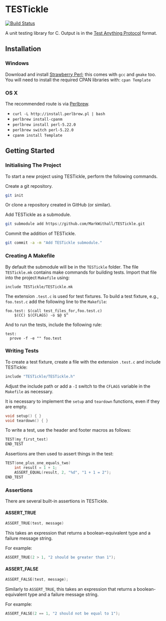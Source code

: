 TESTickle
=========

[![Build Status](https://travis-ci.org/MarkWithall/TESTickle.svg?branch=master)](https://travis-ci.org/MarkWithall/TESTickle)

A unit testing library for C.  Output is in the [Test Anything Protocol](https://testanything.org/) format.

Installation
------------

### Windows

Download and install [Strawberry Perl](http://strawberryperl.com); this comes with `gcc` and `gmake` too. You will need to install the required CPAN libraries with: `cpan Template`

### OS X

The recommended route is via [Perlbrew](http://perlbrew.pl).

-   `curl -L http://install.perlbrew.pl | bash`
-   `perlbrew install-cpanm`
-   `perlbrew install perl-5.22.0`
-   `perlbrew switch perl-5.22.0`
-   `cpanm install Template`

Getting Started
---------------

### Initialising The Project

To start a new project using TESTickle, perform the following commands.

Create a git repository.

```bash
git init
```

Or clone a repository created in GitHub (or similar).

Add TESTickle as a submodule.

```bash
git submodule add https://github.com/MarkWithall/TESTickle.git
```

Commit the addition of TESTickle.

```bash
git commit -a -m "Add TESTickle submodule."
```

### Creating A Makefile

By default the submodule will be in the `TESTickle` folder.  The file `TESTickle.mk` contains make commands for building tests.  Import that file into the project `Makefile` using:

```make
include TESTickle/TESTickle.mk
```

The extension `.test.c` is used for test fixtures.  To build a test fixture, e.g., `foo.test.c` add the following line to the `Makefile`:

```make
foo.test: $(call test_files_for,foo.test.c)
	$(CC) $(CFLAGS) -o $@ $^
```

And to run the tests, include the following rule:

```make
test:
  prove -f -e "" foo.test
```

### Writing Tests

To create a test fixture, create a file with the extension `.test.c` and include TESTickle:

```c
include "TESTickle/TESTickle.h"
```

Adjust the include path or add a `-I` switch to the `CFLAGS` variable in the `Makefile` as necessary.

It is necessary to implement the `setup` and `teardown` functions, even if they are empty.

```c
void setup() { }
void teardown() { }
```

To write a test, use the header and footer macros as follows:

```c
TEST(my_first_test)
END_TEST
```

Assertions are then used to assert things in the test:

```c
TEST(one_plus_one_equals_two)
    int result = 1 + 1;
    ASSERT_EQUAL(result, 2, "%d", "1 + 1 = 2");
END_TEST
```

### Assertions

There are several built-in assertions in TESTickle.

#### ASSERT_TRUE

```c
ASSERT_TRUE(test, message)
```

This takes an expression that returns a boolean-equivalent type and a failure message string.

For example:

```c
ASSERT_TRUE(2 > 1, "2 should be greater than 1");
```

#### ASSERT_FALSE

```c
ASSERT_FALSE(test, message);
```

Similarly to `ASSERT_TRUE`, this takes an expression that returns a boolean-equivalent type and a failure message string.

For example:

```c
ASSERT_FALSE(2 == 1, "2 should not be equal to 1");
```
